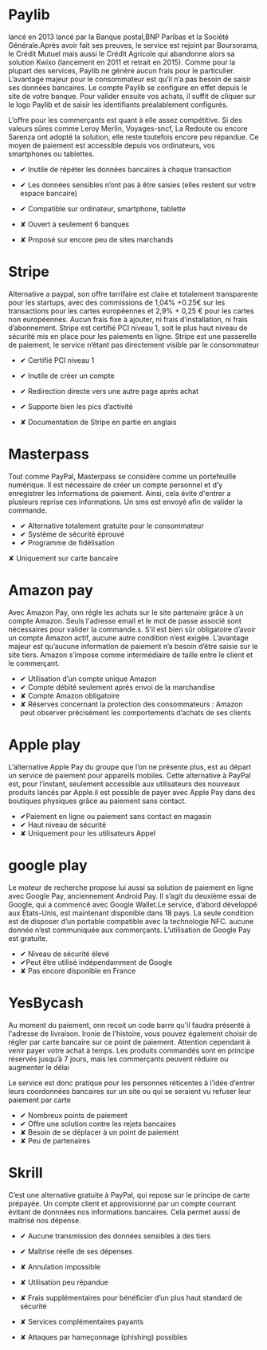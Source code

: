 # Paylib

lancé en 2013 lancé par la Banque postal,BNP Paribas et la Société Générale.Après avoir fait ses preuves, le service est rejoint par Boursorama, le Crédit Mutuel mais aussi le Crédit Agricole qui abandonne alors sa solution Kwixo (lancement en 2011 et retrait en 2015). Comme pour la plupart des services, Paylib ne génère aucun frais pour le particulier. L’avantage majeur pour le consommateur est qu’il n’a pas besoin de saisir ses données bancaires. Le compte Paylib se configure en effet depuis le site de votre banque. Pour valider ensuite vos achats, il suffit de cliquer sur le logo Paylib et de saisir les identifiants préalablement configurés.

L’offre pour les commerçants est quant à elle assez compétitive. Si des valeurs sûres comme Leroy Merlin, Voyages-sncf, La Redoute ou encore Sarenza ont adopté la solution, elle reste toutefois encore peu répandue. Ce moyen de paiement est accessible depuis vos ordinateurs, vos smartphones ou tablettes.

- ✔ Inutile de répéter les données bancaires à chaque transaction
- ✔ Les données sensibles n’ont pas à être saisies (elles restent sur votre espace bancaire)
- ✔ Compatible sur ordinateur, smartphone, tablette

- ✘ Ouvert à seulement 6 banques
- ✘ Proposé sur encore peu de sites marchands

# Stripe

Alternative a paypal, son offre tarrifaire est claire et totalement transparente pour les startups, avec des commissions de 1,04% +0.25€ sur les transactions pour les cartes européennes et 2,9% + 0,25 € pour les cartes non européennes. Aucun frais fixe à ajouter, ni frais d’installation, ni frais d’abonnement. Stripe est certifié PCI niveau 1, soit le plus haut niveau de sécurité mis en place pour les paiements en ligne. Stripe est une passerelle de paiement, le service n’étant pas directement visible par le consommateur

- ✔ Certifié PCI niveau 1
- ✔ Inutile de créer un compte
- ✔ Redirection directe vers une autre page après achat
- ✔ Supporte bien les pics d’activité

- ✘ Documentation de Stripe en partie en anglais

# Masterpass

Tout comme PayPal, Masterpass se considère comme un portefeuille numérique. Il est nécessaire de créer un compte personnel et d’y enregistrer les informations de paiement. Ainsi, cela évite d'entrer a plusieurs reprise ces informations. Un sms est envoyé afin de valider la commande.

- ✔ Alternative totalement gratuite pour le consommateur
- ✔ Système de sécurité éprouvé
- ✔ Programme de fidélisation

✘ Uniquement sur carte bancaire

# Amazon pay

Avec Amazon Pay, onn régle les achats sur le site partenaire grâce à un compte Amazon. Seuls l'adresse email et le mot de passe associé sont nécessaires pour valider la commande.s. S’il est bien sûr obligatoire d’avoir un compte Amazon actif, aucune autre condition n’est exigée. L’avantage majeur est qu’aucune information de paiement n’a besoin d’être saisie sur le site tiers. Amazon s’impose comme intermédiaire de taille entre le client et le commerçant.

- ✔ Utilisation d’un compte unique Amazon
- ✔ Compte débité seulement après envoi de la marchandise
- ✘ Compte Amazon obligatoire
- ✘ Réserves concernant la protection des consommateurs : Amazon peut observer précisément les comportements d’achats de ses clients

# Apple play

L’alternative Apple Pay du groupe que l’on ne présente plus, est au départ un service de paiement pour appareils mobiles. Cette alternative à PayPal est, pour l’instant, seulement accessible aux utilisateurs des nouveaux produits lancés par Apple.il est possible de payer avec Apple Pay dans des boutiques physiques grâce au paiement sans contact.

- ✔Paiement en ligne ou paiement sans contact en magasin
- ✔ Haut niveau de sécurité
- ✘ Uniquement pour les utilisateurs Appel

# google play

Le moteur de recherche propose lui aussi sa solution de paiement en ligne avec Google Pay, anciennement Android Pay. Il s’agit du deuxième essai de Google, qui a commencé avec Google Wallet.Le service, d’abord développé aux États-Unis, est maintenant disponible dans 18 pays. La seule condition est de disposer d’un portable compatible avec la technologie NFC. aucune donnée n’est communiquée aux commerçants. L’utilisation de Google Pay est gratuite.

- ✔ Niveau de sécurité élevé
- ✔Peut être utilisé indépendamment de Google
- ✘ Pas encore disponible en France

# YesBycash

Au moment du paiement, onn recoit un code barre qu'il faudra présenté à l'adresse de livraison. Ironie de l’histoire, vous pouvez également choisir de régler par carte bancaire sur ce point de paiement. Attention cependant à venir payer votre achat à temps. Les produits commandés sont en principe réservés jusqu’à 7 jours, mais les commerçants peuvent réduire ou augmenter le délai

Le service est donc pratique pour les personnes réticentes à l’idée d’entrer leurs coordonnées bancaires sur un site ou qui se seraient vu refuser leur paiement par carte

- ✔ Nombreux points de paiement
- ✔ Offre une solution contre les rejets bancaires
- ✘ Besoin de se déplacer à un point de paiement
- ✘ Peu de partenaires

# Skrill

C’est une alternative gratuite à PayPal, qui repose sur le principe de carte prépayée. Un compte client et approvisionné par un compte courrant évitant de donnnées nos informations bancaires. Cela permet aussi de maitrisé nos dépense.

- ✔ Aucune transmission des données sensibles à des tiers
- ✔ Maîtrise réelle de ses dépenses

- ✘ Annulation impossible
- ✘ Utilisation peu répandue
- ✘ Frais supplémentaires pour bénéficier d’un plus haut standard de sécurité
- ✘ Services complémentaires payants
- ✘ Attaques par hameçonnage (phishing) possibles

